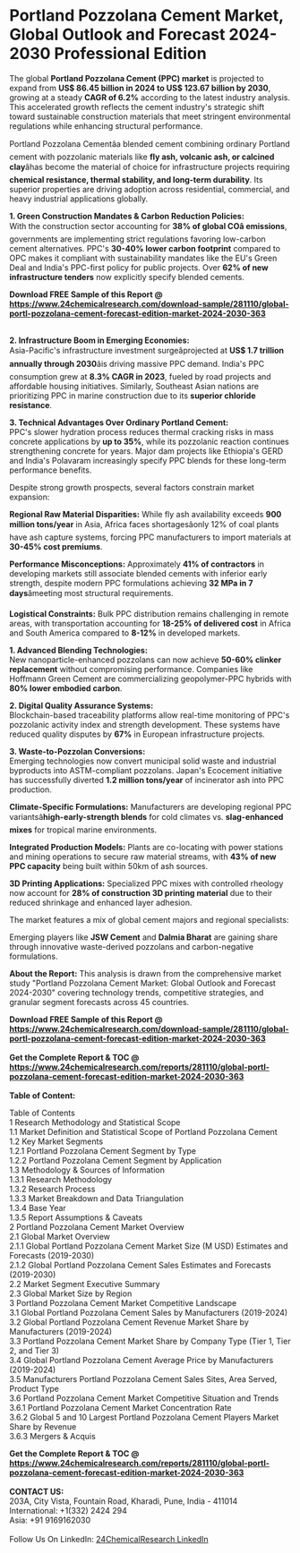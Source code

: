 <h1>Portland Pozzolana Cement Market, Global Outlook and Forecast 2024-2030 Professional Edition</h1><p>The global <strong>Portland Pozzolana Cement (PPC) market</strong> is projected to expand from <strong>US$ 86.45 billion in 2024 to US$ 123.67 billion by 2030</strong>, growing at a steady <strong>CAGR of 6.2%</strong> according to the latest industry analysis. This accelerated growth reflects the cement industry's strategic shift toward sustainable construction materials that meet stringent environmental regulations while enhancing structural performance.</p><p>Portland Pozzolana Cementâa blended cement combining ordinary Portland cement with pozzolanic materials like <strong>fly ash, volcanic ash, or calcined clay</strong>âhas become the material of choice for infrastructure projects requiring <strong>chemical resistance, thermal stability, and long-term durability</strong>. Its superior properties are driving adoption across residential, commercial, and heavy industrial applications globally.</p><p><strong>1. Green Construction Mandates &amp; Carbon Reduction Policies:</strong><br>
With the construction sector accounting for <strong>38% of global COâ emissions</strong>, governments are implementing strict regulations favoring low-carbon cement alternatives. PPC's <strong>30-40% lower carbon footprint</strong> compared to OPC makes it compliant with sustainability mandates like the EU's Green Deal and India's PPC-first policy for public projects. Over <strong>62% of new infrastructure tenders</strong> now explicitly specify blended cements.</p><div><b>Download FREE Sample of this Report @ 
            <a href="https://www.24chemicalresearch.com/download-sample/281110/global-portl-pozzolana-cement-forecast-edition-market-2024-2030-363">
            https://www.24chemicalresearch.com/download-sample/281110/global-portl-pozzolana-cement-forecast-edition-market-2024-2030-363</a></b></div><br><p><strong>2. Infrastructure Boom in Emerging Economies:</strong><br>
Asia-Pacific's infrastructure investment surgeâprojected at <strong>US$ 1.7 trillion annually through 2030</strong>âis driving massive PPC demand. India's PPC consumption grew at <strong>8.3% CAGR in 2023</strong>, fueled by road projects and affordable housing initiatives. Similarly, Southeast Asian nations are prioritizing PPC in marine construction due to its <strong>superior chloride resistance</strong>.</p><p><strong>3. Technical Advantages Over Ordinary Portland Cement:</strong><br>
PPC's slower hydration process reduces thermal cracking risks in mass concrete applications by <strong>up to 35%</strong>, while its pozzolanic reaction continues strengthening concrete for years. Major dam projects like Ethiopia's GERD and India's Polavaram increasingly specify PPC blends for these long-term performance benefits.</p><p>Despite strong growth prospects, several factors constrain market expansion:</p><p><strong>Regional Raw Material Disparities:</strong> While fly ash availability exceeds <strong>900 million tons/year</strong> in Asia, Africa faces shortagesâonly 12% of coal plants have ash capture systems, forcing PPC manufacturers to import materials at <strong>30-45% cost premiums</strong>.</p><p><strong>Performance Misconceptions:</strong> Approximately <strong>41% of contractors</strong> in developing markets still associate blended cements with inferior early strength, despite modern PPC formulations achieving <strong>32 MPa in 7 days</strong>âmeeting most structural requirements.</p><p><strong>Logistical Constraints:</strong> Bulk PPC distribution remains challenging in remote areas, with transportation accounting for <strong>18-25% of delivered cost</strong> in Africa and South America compared to <strong>8-12%</strong> in developed markets.</p><p><strong>1. Advanced Blending Technologies:</strong><br>
New nanoparticle-enhanced pozzolans can now achieve <strong>50-60% clinker replacement</strong> without compromising performance. Companies like Hoffmann Green Cement are commercializing geopolymer-PPC hybrids with <strong>80% lower embodied carbon</strong>.</p><p><strong>2. Digital Quality Assurance Systems:</strong><br>
Blockchain-based traceability platforms allow real-time monitoring of PPC's pozzolanic activity index and strength development. These systems have reduced quality disputes by <strong>67%</strong> in European infrastructure projects.</p><p><strong>3. Waste-to-Pozzolan Conversions:</strong><br>
Emerging technologies now convert municipal solid waste and industrial byproducts into ASTM-compliant pozzolans. Japan's Ecocement initiative has successfully diverted <strong>1.2 million tons/year</strong> of incinerator ash into PPC production.</p><p><strong>Climate-Specific Formulations:</strong> Manufacturers are developing regional PPC variantsâ<strong>high-early-strength blends</strong> for cold climates vs. <strong>slag-enhanced mixes</strong> for tropical marine environments.</p><p><strong>Integrated Production Models:</strong> Plants are co-locating with power stations and mining operations to secure raw material streams, with <strong>43% of new PPC capacity</strong> being built within 50km of ash sources.</p><p><strong>3D Printing Applications:</strong> Specialized PPC mixes with controlled rheology now account for <strong>28% of construction 3D printing material</strong> due to their reduced shrinkage and enhanced layer adhesion.</p><p>The market features a mix of global cement majors and regional specialists:</p><p>Emerging players like <strong>JSW Cement</strong> and <strong>Dalmia Bharat</strong> are gaining share through innovative waste-derived pozzolans and carbon-negative formulations.</p><p><strong>About the Report:</strong> This analysis is drawn from the comprehensive market study "Portland Pozzolana Cement Market: Global Outlook and Forecast 2024-2030" covering technology trends, competitive strategies, and granular segment forecasts across 45 countries.</p><div><b>Download FREE Sample of this Report @ 
            <a href="https://www.24chemicalresearch.com/download-sample/281110/global-portl-pozzolana-cement-forecast-edition-market-2024-2030-363">
            https://www.24chemicalresearch.com/download-sample/281110/global-portl-pozzolana-cement-forecast-edition-market-2024-2030-363</a></b></div><br><div><b>Get the Complete Report & TOC @ 
            <a href="https://www.24chemicalresearch.com/reports/281110/global-portl-pozzolana-cement-forecast-edition-market-2024-2030-363">
            https://www.24chemicalresearch.com/reports/281110/global-portl-pozzolana-cement-forecast-edition-market-2024-2030-363</a></b></div><br>
            <b>Table of Content:</b><p>Table of Contents<br />
 1 Research Methodology and Statistical Scope<br />
 1.1 Market Definition and Statistical Scope of Portland Pozzolana Cement<br />
 1.2 Key Market Segments<br />
 1.2.1 Portland Pozzolana Cement Segment by Type<br />
 1.2.2 Portland Pozzolana Cement Segment by Application<br />
 1.3 Methodology & Sources of Information<br />
 1.3.1 Research Methodology<br />
 1.3.2 Research Process<br />
 1.3.3 Market Breakdown and Data Triangulation<br />
 1.3.4 Base Year<br />
 1.3.5 Report Assumptions & Caveats<br />
 2 Portland Pozzolana Cement Market Overview<br />
 2.1 Global Market Overview<br />
 2.1.1 Global Portland Pozzolana Cement Market Size (M USD) Estimates and Forecasts (2019-2030)<br />
 2.1.2 Global Portland Pozzolana Cement Sales Estimates and Forecasts (2019-2030)<br />
 2.2 Market Segment Executive Summary<br />
 2.3 Global Market Size by Region<br />
 3 Portland Pozzolana Cement Market Competitive Landscape<br />
 3.1 Global Portland Pozzolana Cement Sales by Manufacturers (2019-2024)<br />
 3.2 Global Portland Pozzolana Cement Revenue Market Share by Manufacturers (2019-2024)<br />
 3.3 Portland Pozzolana Cement Market Share by Company Type (Tier 1, Tier 2, and Tier 3)<br />
 3.4 Global Portland Pozzolana Cement Average Price by Manufacturers (2019-2024)<br />
 3.5 Manufacturers Portland Pozzolana Cement Sales Sites, Area Served, Product Type<br />
 3.6 Portland Pozzolana Cement Market Competitive Situation and Trends<br />
 3.6.1 Portland Pozzolana Cement Market Concentration Rate<br />
 3.6.2 Global 5 and 10 Largest Portland Pozzolana Cement Players Market Share by Revenue<br />
 3.6.3 Mergers & Acquis</p><div><b>Get the Complete Report & TOC @ 
            <a href="https://www.24chemicalresearch.com/reports/281110/global-portl-pozzolana-cement-forecast-edition-market-2024-2030-363">
            https://www.24chemicalresearch.com/reports/281110/global-portl-pozzolana-cement-forecast-edition-market-2024-2030-363</a></b></div><br><b>CONTACT US:</b><br>
            203A, City Vista, Fountain Road, Kharadi, Pune, India - 411014<br>
            International: +1(332) 2424 294<br>
            Asia: +91 9169162030 <br><br>
            Follow Us On LinkedIn: <a href="https://www.linkedin.com/company/24chemicalresearch/">24ChemicalResearch LinkedIn</a>